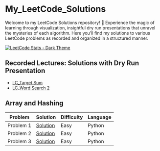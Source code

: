 # My_LeetCode_Solutions

Welcome to my LeetCode Solutions repository! 🚀 Experience the magic of learning through visualization, insightful dry run presentations that unravel the mysteries of each algorithm. Here you'll find my solutions to various LeetCode problems as recorded and organized in a structured manner.

[![LeetCode Stats - Dark Theme](https://leetcard.jacoblin.cool/alyza23?theme=unicorn)](https://leetcode.com/u/alyza23/)


## Recorded Lectures: Solutions with Dry Run Presentation  

- [LC_Target Sum](https://youtu.be/GMF2KhwG_w0?si=0SfY055FyNZvkNv8)
- [LC_Word Search 2](https://youtu.be/x7A0Mu-4ZOg?si=G3iTDcJG38-wq6MI)
 

## Array and Hashing

| Problem | Solution | Difficulty | Language |
|---------|----------|------------|----------|
| Problem 1 | [Solution](https://github.com/aleeza23/Python_Code/tree/master/0217-contains-duplicate) | Easy | Python |
| Problem 2 | [Solution](https://github.com/aleeza23/Python_Code/tree/master/0242-valid-anagram) | Easy | Python |
| Problem 3 | [Solution](https://github.com/aleeza23/Python_Code/tree/master/0001-two-sum) | Easy | Python |






